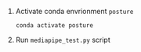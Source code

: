 1. Activate conda envrionment `posture`
   ``` 
   conda activate posture
   ``` 

2. Run `mediapipe_test.py` script
